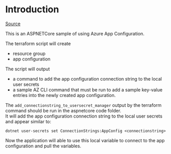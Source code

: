 # Introduction

[Source](https://docs.microsoft.com/en-us/azure/azure-app-configuration/quickstart-aspnet-core-app?tabs=core3x)

This is an ASPNETCore sample of using Azure App Configuration.

The terraform script will create 
- resource group
- app configuration

The script will output 
- a command to add the app configuration connection string to the local user secrets
- a sample AZ CLI command that must be run to add a sample key-value entries into the newly created app configuration.

The `add_connectionstring_to_usersecret_manager` output by the terraform command should be run in the aspnetcore code folder.  
It will add the app configuration connection string to the local user secrets and appear similar to:

```
dotnet user-secrets set ConnectionStrings:AppConfig <connectionstring>
```

Now the application will able to use this local variable to connect to the app configuration and pull the variables.
